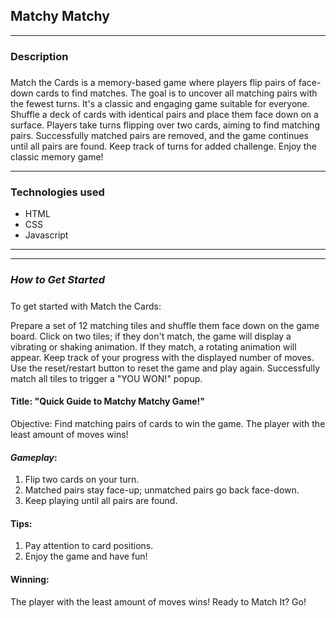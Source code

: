 ## Matchy Matchy
***
### **Description**

##### 
Match the Cards is a memory-based game where players flip pairs of face-down cards to find matches. The goal is to uncover all matching pairs with the fewest turns. It's a classic and engaging game suitable for everyone.
Shuffle a deck of cards with identical pairs and place them face down on a surface.
Players take turns flipping over two cards, aiming to find matching pairs.
Successfully matched pairs are removed, and the game continues until all pairs are found. Keep track of turns for added challenge. Enjoy the classic memory game!

***

### **Technologies used**

* HTML
* CSS
* Javascript

***



***

### **_How to Get Started_**

#####
To get started with Match the Cards:

Prepare a set of 12 matching tiles and shuffle them face down on the game board.
Click on two tiles; if they don't match, the game will display a vibrating or shaking animation. If they match, a rotating animation will appear.
Keep track of your progress with the displayed number of moves.
Use the reset/restart button to reset the game and play again.
Successfully match all tiles to trigger a "YOU WON!" popup.


#### Title: "Quick Guide to Matchy Matchy Game!"

Objective:
Find matching pairs of cards to win the game. The player with the least amount of moves wins!

#### **_Gameplay_**:
1. Flip two cards on your turn.
2. Matched pairs stay face-up; unmatched pairs go back face-down.
3. Keep playing until all pairs are found.

#### Tips:
1. Pay attention to card positions.
2. Enjoy the game and have fun!

#### Winning:
The player with the least amount of moves wins! Ready to Match It? Go!
